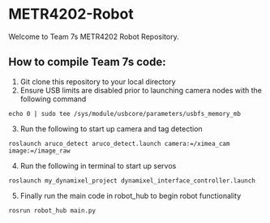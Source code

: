# METR4202-Robot

Welcome to Team 7s METR4202 Robot Repository.

## How to compile Team 7s code:

1. Git clone this repository to your local directory
2. Ensure USB limits are disabled prior to launching camera nodes with the following command
```
echo 0 | sudo tee /sys/module/usbcore/parameters/usbfs_memory_mb
```
3. Run the following to start up camera and tag detection
```
roslaunch aruco_detect aruco_detect.launch camera:=/ximea_cam image:=/image_raw
```
4. Run the following in terminal to start up servos
```
roslaunch my_dynamixel_project dynamixel_interface_controller.launch
```
5. Finally run the main code in robot_hub to begin robot functionality
```
rosrun robot_hub main.py
```
